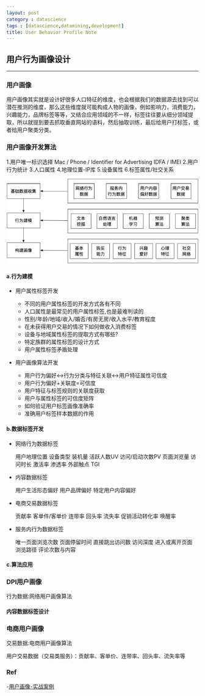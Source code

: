 ```yaml
---
layout: post
category : datascience
tags : [datascience,datamining,development]
title: User Behavior Profile Note
---
```


## 用户行为画像设计
-------------------------------------------------

### 用户画像

用户画像其实就是设计好很多人口特征的维度，也会根据我们的数据源去找到可以潜在推测的维度，那么这些维度就可能构成人物的画像，例如影响力，消费能力，兴趣能力，品牌标签等等，又结合应用领域的不一样，标签往往要从细分领域提取，所以就提到要去抓取垂直网站的语料，然后抽取训练，最后给用户打标签，或者给用户聚类分类。

### 用户画像开发算法

1.用户唯一标识选择
Mac / Phone / Identifier for Advertising IDFA / IMEI 
2.用户行为统计
3.人口属性
4.地理位置-IP库
5.设备属性
6.标签属性/社交关系

![人群画像构建](_includes/user_profile_design.png)

#### a.行为建模

* 用户属性标签开发

	- 不同的用户属性标签的开发方式各有不同
	- 人口属性是最常见的用户属性标签,也是最难判读的
	- 性别/年龄/地域/收入/婚否/有房无房/收入水平/教育程度
	- 在未获得用户交易的情况下如何做收入消费标签
	- 设备与地域属性标签的提取方式有哪些?
	- 特定族群的属性标签的设计方式
	- 用户属性标签矛盾处理

* 用户画像算法开发

	- 用户行为偏好<->行为分类与特征关联<->用户特征属性可信度
	- 用户行为偏好+关联度=可信度
	- 用户特征与标签规则的关联度获取
	- 用户与属性标签的可信度矩阵
	- 如何验证用户标签画像准确率
	- 准确用户标签样本数据的作用

#### b.数据标签开发

- 网络行为数据标签

	用户地理位置
	设备类型
	装机量
	活跃人数UV
	访问/启动次数PV
	页面浏览量
	访问时长
	激活率
	渗透率
	外部触点
	TGI

- 内容数据标签

	用户生活形态偏好
	用户品牌偏好
	特定用户内容偏好

- 电商交易数据标签

	贡献率
	客单件/客单价
	连带率
	回头率
	流失率
	促销活动转化率
	唤醒率

- 服务内行为数据标签

	唯一页面浏览次数
	页面停留时间
	直接跳出访问数
	访问深度
	进入或离开页面
	浏览路径
	评论次数与内容

#### c.算法应用

### DPI用户画像

行为数据:网络用户画像算法


#### 内容数据标签设计



### 电商用户画像

交易数据:电商用户画像算法

用户交易数据（交易类服务）：贡献率、客单价、连带率、回头率、流失率等


### Ref

-[用户画像-实战案例](https://zhuanlan.zhihu.com/p/36395328?utm_source=ZHShareTargetIDMore&utm_medium=social&utm_oi=39187600375808)